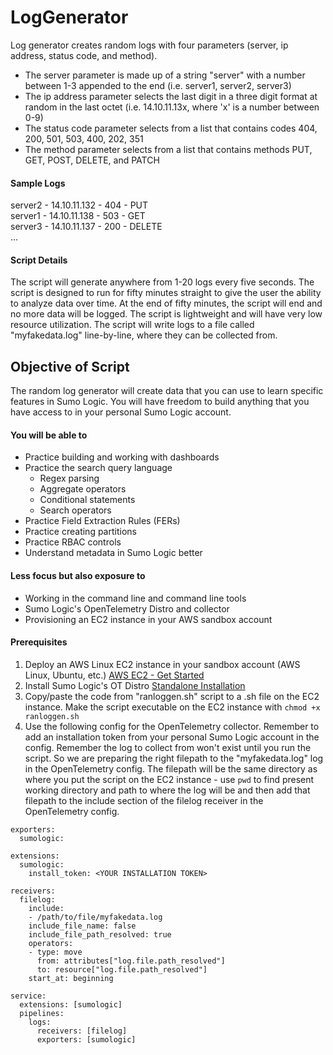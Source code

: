 # LogGenerator

Log generator creates random logs with four parameters (server, ip address, status code, and method).
- The server parameter is made up of a string "server" with a number between 1-3 appended to the end (i.e. server1, server2, server3)
- The ip address parameter selects the last digit in a three digit format at random in the last octet (i.e. 14.10.11.13x, where 'x' is a number between 0-9)
- The status code parameter selects from a list that contains codes 404, 200, 501, 503, 400, 202, 351
- The method parameter selects from a list that contains methods PUT, GET, POST, DELETE, and PATCH

#### Sample Logs
server2 - 14.10.11.132 - 404 - PUT  
server1 - 14.10.11.138 - 503 - GET  
server3 - 14.10.11.137 - 200 - DELETE  
...

#### Script Details
The script will generate anywhere from 1-20 logs every five seconds.  The script is designed to run for fifty minutes straight to give the user the ability to analyze data over time.  At the end of fifty minutes, the script will end and no more data will be logged.  The script is lightweight and will have very low resource utilization.  The script will write logs to a file called "myfakedata.log" line-by-line, where they can be collected from.  

## Objective of Script
The random log generator will create data that you can use to learn specific features in Sumo Logic.  You will have freedom to build anything that you have access to in your personal Sumo Logic account.  

#### You will be able to 
- Practice building and working with dashboards 
- Practice the search query language 
  - Regex parsing
  - Aggregate operators
  - Conditional statements
  - Search operators
- Practice Field Extraction Rules (FERs)
- Practice creating partitions
- Practice RBAC controls 
- Understand metadata in Sumo Logic better

#### Less focus but also exposure to
- Working in the command line and command line tools
- Sumo Logic's OpenTelemetry Distro and collector
- Provisioning an EC2 instance in your AWS sandbox account

#### Prerequisites
1. Deploy an AWS Linux EC2 instance in your sandbox account (AWS Linux, Ubuntu, etc.) [AWS EC2 - Get Started](https://docs.aws.amazon.com/AWSEC2/latest/UserGuide/EC2_GetStarted.html)
2. Install Sumo Logic's OT Distro [Standalone Installation](https://github.com/SumoLogic/sumologic-otel-collector/blob/main/docs/Installation.md#standalone)
3. Copy/paste the code from "ranloggen.sh" script to a .sh file on the EC2 instance.  Make the script executable on the EC2 instance with `chmod +x ranloggen.sh`
4. Use the following config for the OpenTelemetry collector.  Remember to add an installation token from your personal Sumo Logic account in the config.  Remember the log to collect from won't exist until you run the script.  So we are preparing the right filepath to the "myfakedata.log" log in the OpenTelemetry config.  The filepath will be the same directory as where you put the script on the EC2 instance - use `pwd` to find present working directory and path to where the log will be and then add that filepath to the include section of the filelog receiver in the OpenTelemetry config.
```
exporters:
  sumologic:

extensions:
  sumologic:
    install_token: <YOUR INSTALLATION TOKEN>

receivers:
  filelog:
    include:
    - /path/to/file/myfakedata.log
    include_file_name: false
    include_file_path_resolved: true
    operators:
    - type: move
      from: attributes["log.file.path_resolved"]
      to: resource["log.file.path_resolved"]
    start_at: beginning

service:
  extensions: [sumologic]
  pipelines:
    logs:
      receivers: [filelog]
      exporters: [sumologic]
```
